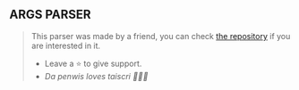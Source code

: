 ## ARGS PARSER

> This parser was made by a friend, you can check [the repository](https://github.com/SagiriIkeda/yunaforseyfert/) if you are interested in it.
> * Leave a ⭐ to give support.
> * *Da penwis loves taiscri 🐧🐐💪*